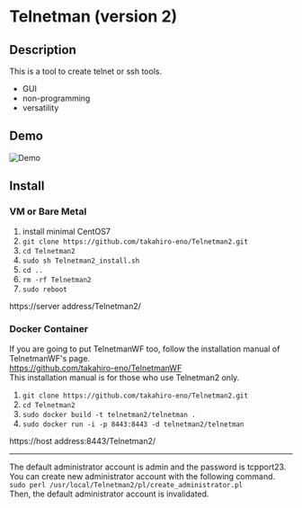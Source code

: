 Telnetman (version 2)
====

## Description
This is a tool to create telnet or ssh tools.
- GUI
- non-programming
- versatility

## Demo
![Demo](https://github.com/takahiro-eno/Telnetman2/blob/demo/Telnetman_demo.gif)

## Install
### VM or Bare Metal
1. install minimal CentOS7
1. `git clone https://github.com/takahiro-eno/Telnetman2.git`
1. `cd Telnetman2`
1. `sudo sh Telnetman2_install.sh`
1. `cd ..`
1. `rm -rf Telnetman2`
1. `sudo reboot`

https&#58;//server address/Telnetman2/

### Docker Container
If you are going to put TelnetmanWF too, follow the installation manual of TelnetmanWF's page.  
https://github.com/takahiro-eno/TelnetmanWF  
This installation manual is for those who use Telnetman2 only.

1. `git clone https://github.com/takahiro-eno/Telnetman2.git`
1. `cd Telnetman2`
1. `sudo docker build -t telnetman2/telnetman .`
1. `sudo docker run -i -p 8443:8443 -d telnetman2/telnetman`

https&#58;//host address:8443/Telnetman2/

---
The default administrator account is admin and the password is tcpport23.  
You can create new administrator account with the following command.  
`sudo perl /usr/local/Telnetman2/pl/create_administrator.pl`  
Then, the default administrator account is invalidated.
